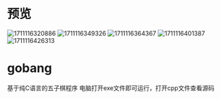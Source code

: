 # 预览
![1711116320886](https://github.com/LiyTTT/gobang/assets/92281827/19c9ceec-840f-4f15-be4e-71075c4928da)
![1711116349326](https://github.com/LiyTTT/gobang/assets/92281827/a01f27e5-dc26-4a27-be3f-ab3711845f15)
![1711116364367](https://github.com/LiyTTT/gobang/assets/92281827/7a12e404-46c2-4cd0-98ca-f109e63898a9)
![1711116401387](https://github.com/LiyTTT/gobang/assets/92281827/5c0bdafe-e65f-45d5-9ef7-3becdf8b622f)
![1711116426313](https://github.com/LiyTTT/gobang/assets/92281827/4b6ff931-7f4b-4932-8b2b-4c51f07919e2)



# gobang
基于纯C语言的五子棋程序
电脑打开exe文件即可运行，打开cpp文件查看源码
